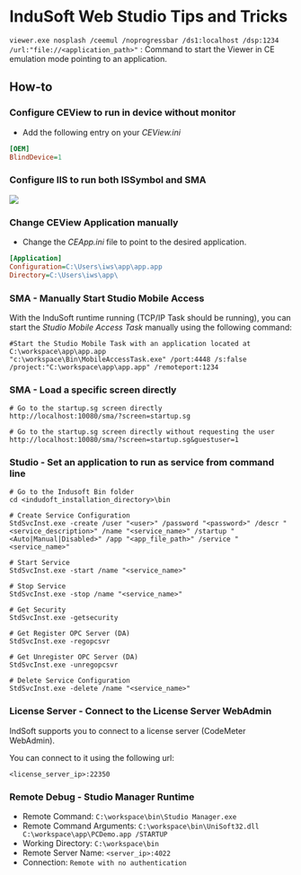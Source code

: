 # InduSoft Web Studio Tips and Tricks

`viewer.exe nosplash /ceemul /noprogressbar /ds1:localhost /dsp:1234 /url:"file://<application_path>"` : Command to start the Viewer in CE emulation mode pointing to an application.

## How-to

### Configure CEView to run in device without monitor

- Add the following entry on your *CEView.ini*

```ini
[OEM]
BlindDevice=1
```

### Configure IIS to run both ISSymbol and SMA

![](http://tinyurl.com/ybby4k2a)


### Change CEView Application manually

- Change the *CEApp.ini* file to point to the desired application.

```ini
[Application]
Configuration=C:\Users\iws\app\app.app
Directory=C:\Users\iws\app\
```

### SMA - Manually Start Studio Mobile Access

With the InduSoft runtime running (TCP/IP Task should be running), you can start the *Studio Mobile Access Task* manually using the following command:

```shell
#Start the Studio Mobile Task with an application located at C:\workspace\app\app.app
"c:\workspace\Bin\MobileAccessTask.exe" /port:4448 /s:false /project:"C:\workspace\app\app.app" /remoteport:1234
```

### SMA - Load a specific screen directly

```shell
# Go to the startup.sg screen directly
http://localhost:10080/sma/?screen=startup.sg

# Go to the startup.sg screen directly without requesting the user
http://localhost:10080/sma/?screen=startup.sg&guestuser=1
```

### Studio - Set an application to run as service from command line

```shell
# Go to the Indusoft Bin folder
cd <indudoft_installation_directory>\bin

# Create Service Configuration
StdSvcInst.exe -create /user "<user>" /password "<password>" /descr "<service_description>" /name "<service_name>" /startup "<Auto|Manual|Disabled>" /app "<app_file_path>" /service "<service_name>"

# Start Service
StdSvcInst.exe -start /name "<service_name>"

# Stop Service
StdSvcInst.exe -stop /name "<service_name>"

# Get Security
StdSvcInst.exe -getsecurity

# Get Register OPC Server (DA)
StdSvcInst.exe -regopcsvr

# Get Unregister OPC Server (DA)
StdSvcInst.exe -unregopcsvr

# Delete Service Configuration
StdSvcInst.exe -delete /name "<service_name>"
```

### License Server - Connect to the License Server WebAdmin

IndSoft supports you to connect to a license server (CodeMeter WebAdmin). 

You can connect to it using the following url:

`<license_server_ip>:22350` 

### Remote Debug - Studio Manager Runtime

- Remote Command: `C:\workspace\bin\Studio Manager.exe`
- Remote Command Arguments: `C:\workspace\bin\UniSoft32.dll C:\workspace\app\PCDemo.app /STARTUP`
- Working Directory: `C:\workspace\bin`
- Remote Server Name: `<server_ip>:4022`
- Connection: `Remote with no authentication`



